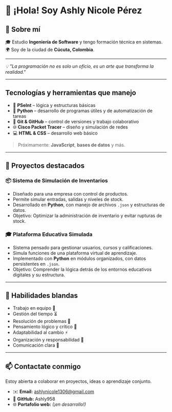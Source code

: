 # 👋 ¡Hola! Soy Ashly Nicole Pérez

## 🧠 Sobre mí

🎓 Estudio **Ingeniería de Software** y tengo formación técnica en sistemas.    
🌍 Soy de la ciudad de **Cúcuta, Colombia**.  

---

*💡 "La programación no es solo un oficio, es un arte que transforma la realidad."*

---

## Tecnologías y herramientas que manejo 

- 📘 **PSeInt** – lógica y estructuras básicas  
- 🐍 **Python** – desarrollo de programas útiles y de automatización de tareas
- 🐙 **Git & GitHub** – control de versiones y trabajo colaborativo  
- 🌐 **Cisco Packet Tracer** – diseño y simulación de redes  
- 💻 **HTML & CSS** – desarrollo web básico  


> Próximamente: **JavaScript**, **bases de datos** y más.

---
## 🚀 Proyectos destacados

### 📦 Sistema de Simulación de Inventarios  
- Diseñado para una empresa con control de productos.  
- Permite simular entradas, salidas y niveles de stock.  
- Desarrollado en **Python**, con manejo de archivos `.json` y estructuras de datos.  
- Objetivo: Optimizar la administración de inventario y evitar rupturas de stock.

### 🎓 Plataforma Educativa Simulada  
-  Sistema pensado para gestionar usuarios, cursos y calificaciones.  
-  Simula funciones de una plataforma virtual de aprendizaje.  
-  Implementado con **Python** en módulos organizados, con datos persistentes en `.json`.  
-  Objetivo: Comprender la lógica detrás de los entornos educativos digitales y su estructura.

---

## 🧠 Habilidades blandas

- Trabajo en equipo 🤝  
- Gestión del tiempo ⏳  
- Resolución de problemas 🧩  
- Pensamiento lógico y crítico 🧠 
- Adaptabilidad al cambio ⚡ 
- Organización y responsabilidad 📅  
- Comunicación clara 💬  

---

## 📫 Contactate conmigo

Estoy abierta a colaborar en proyectos, ideas o aprendizaje conjunto.  
- ✉️ **Email:** ashlynicole1306@gmail.com  
- 🐙 **GitHub:**  Ashly958
- 🌐 **Portafolio web:** *(¡en desarrollo!)*


